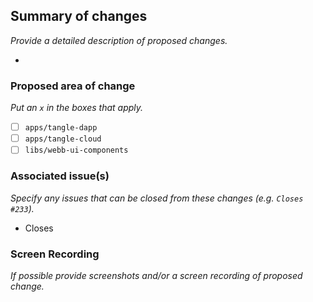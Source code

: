 ## Summary of changes

_Provide a detailed description of proposed changes._

-

### Proposed area of change

_Put an `x` in the boxes that apply._

- [ ] `apps/tangle-dapp`
- [ ] `apps/tangle-cloud`
- [ ] `libs/webb-ui-components`

### Associated issue(s)

_Specify any issues that can be closed from these changes (e.g. `Closes #233`)._

- Closes

### Screen Recording

_If possible provide screenshots and/or a screen recording of proposed change._
